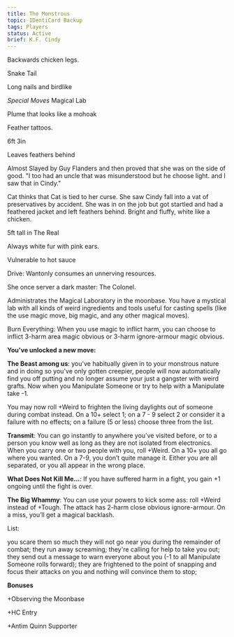 ```yaml
---
title: The Monstrous
topic: IDentiCard Backup
tags: Players
status: Active
brief: K.F. Cindy
---
```


Backwards chicken legs. 

Snake Tail

Long nails and birdlike 

*Special Moves*
 Magical Lab

Plume that looks like a mohoak

Feather tattoos.

6ft 3in

Leaves feathers behind

Almost Slayed by Guy Flanders and then proved that she was on the side of good. "I too had an uncle that was misunderstood but he choose light. and I saw that in Cindy."

Cat thinks that Cat is tied to her curse. She saw Cindy fall into a vat of preservatives by accident. She was in on the job but got startled and had a feathered jacket and left feathers behind. Bright and fluffy, white like a chicken. 

5ft tall in The Real

Always white fur with pink ears. 

Vulnerable to hot sauce

Drive: Wantonly consumes an unnerving resources.

She once server a dark master: The Colonel.

Administrates the Magical Laboratory in the moonbase. You have a mystical lab with all kinds of weird ingredients and tools useful for casting spells (like the use magic move, big magic, and any other magical moves). 

Burn Everything: When you use magic to inflict harm, you can choose to inflict 3-harm area magic obvious or 3-harm ignore-armour magic obvious.

**You've unlocked a new move:**

**The Beast among us**: you've habitually given in to your monstrous nature and in doing so you've only gotten creepier, people will now automatically find you off putting and no longer assume your just a gangster with weird grafts. Now when you Manipulate Someone or try to help with a Manipulate take -1.

You may now roll +Weird to frighten the living daylights out of someone during combat instead. On a 10+ select 1; on a 7 - 9 select 2 or consider it a failure with no effects; on a failure (5 or less) choose three from the list.

**Transmit**: You can go instantly to anywhere you’ve visited before, or to a person you know well as long as they are not isolated from electronics. When you carry one or two people with you, roll +Weird. On a 10+ you all go where you wanted. On a 7-9, you don’t quite manage it. Either you are all separated, or you all appear in the wrong place. 

**What Does Not Kill Me...**: If you have suffered harm in a fight, you gain +1 ongoing until the fight is over.

**The Big Whammy**: You can use your powers to kick some ass: roll +Weird instead of +Tough. The attack has 2-harm close obvious ignore-armour. On a miss, you’ll get a magical backlash.

List:

you scare them so much they will not go near you during the remainder of combat;
they run away screaming;
they're calling for help to take you out;
they send out a message to warn everyone about you (-1 to all Manipulate Someone rolls forward);
they are frightened to the point of snapping and focus their attacks on you and nothing will convince them to stop;

**Bonuses**

+Observing the Moonbase

+HC Entry

+Antim Quinn Supporter
